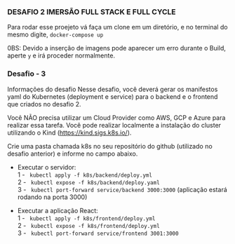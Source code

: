 ### DESAFIO 2 IMERSÃO FULL STACK E FULL CYCLE

Para rodar esse proejeto vá faça um clone em um diretório, e no terminal do mesmo digite,
 `docker-compose up`

0BS: Devido a inserção de imagens pode aparecer um erro durante o Build, aperte `y` e irá proceder normalmente.

### Desafio - 3 

Informações do desafio
Nesse desafio, você deverá gerar os manifestos yaml do Kubernetes (deployment e service) para o backend e o frontend que criados no desafio 2.


Você NÃO precisa utilizar um Cloud Provider como AWS, GCP e Azure para realizar essa tarefa. Você pode realizar localmente a instalação do cluster utilizando o Kind (https://kind.sigs.k8s.io/).


Crie uma pasta chamada k8s no seu repositório do github (utilizado no desafio anterior) e informe no campo abaixo.

- Executar o servidor: </br>
1 - ` kubectl apply -f k8s/backend/deploy.yml` </br>
2 - ` kubectl expose -f k8s/backend/deploy.yaml` </br>
3 - ` kubectl port-forward service/backend 3000:3000` (aplicação estará rodando na porta 3000) </br>

- Executar a aplicação React: </br>
1 - ` kubectl apply -f k8s/frontend/deploy.yml` </br>
2 - ` kubectl expose -f k8s/frontend/deploy.yml` </br>
3 - ` kubectl port-forward service/frontend 3001:3000` </br>
